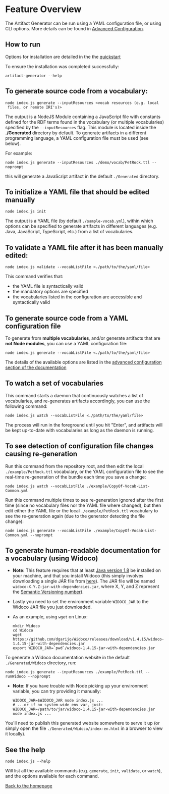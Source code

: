 # Feature Overview

The Artifact Generator can be run using a YAML configuration file, or using CLI options.
More details can be found in [Advanced Configuration](./advanced-configuration.md).

## How to run

Options for installation are detailed in the the [quickstart](../README.md#quickstart)

To ensure the installation was completed successfully: 
```shell
artifact-generator --help
```

## To generate source code from a vocabulary:
```shell
node index.js generate --inputResources <vocab resources (e.g. local
 files, or remote IRI's)>
```

The output is a NodeJS Module containing a JavaScript file with constants
defined for the RDF terms found in the vocabulary (or multiple vocabularies)
specified by the `--inputResources` flag. This module is located inside the
**./Generated** directory by default. To generate artifacts in a different
programming language, a YAML configuration file must be used (see below).

For example:
```shell
node index.js generate --inputResources ./demo/vocab/PetRock.ttl --noprompt
```
this will generate a JavaScript artifact in the default `./Generated` directory.

## To initialize a YAML file that should be edited manually
```shell
node index.js init
```

The output is a YAML file (by default `./sample-vocab.yml`), within which options
can be specified to generate artifacts in different languages (e.g. Java,
JavaScript, TypeScript, etc.) from a list of vocabularies. 

## To **validate** a YAML file after it has been manually edited:
```shell
node index.js validate --vocabListFile <./path/to/the/yaml/file>
```
This command verifies that:
- the YAML file is syntactically valid
- the mandatory options are specified
- the vocabularies listed in the configuration are accessible and syntactically valid

## To **generate** source code from a YAML configuration file
To generate from **multiple vocabularies**, and/or generate artifacts that are **not Node modules**, you can use a YAML configuration file: 
```shell
node index.js generate --vocabListFile <./path/to/the/yaml/file>
```

The details of the available options are listed in the [advanced configuration section of the documentation](./advanced-configuration.md)

## To **watch** a set of vocabularies
This command starts a daemon that continuously watches a list of vocabularies, and re-generates artifacts accordingly, you can use the following command:
```shell
node index.js watch --vocabListFile <./path/to/the/yaml/file>
```

The process will run in the foreground until you hit "Enter", and artifacts will be kept up-to-date with vocabularies as long as the daemon is running.

## To see detection of configuration file changes causing re-generation

Run this command from the repository root, and then edit the local 
`./example/PetRock.ttl` vocabulary, or the YAML configuration file to see
the real-time re-generation of the bundle each time you save a change:

```
node index.js watch --vocabListFile ./example/CopyOf-Vocab-List-Common.yml
```

Run this command multiple times to see re-generation ignored after
the first time (since no vocabulary files nor the YAML file where changed),
but then edit either the YAML file or the local `./example/PetRock.ttl`
vocabulary to see the re-generation again (due to the generator
detecting the file change):

```
node index.js generate --vocabListFile ./example/CopyOf-Vocab-List-Common.yml --noprompt
```


## To generate human-readable documentation for a vocabulary (using Widoco)

-    **Note:** This feature requires that at least [Java version 1.8](https://docs.oracle.com/javase/8/docs/technotes/guides/install/install_overview.html)
     be installed on your machine, and that you install Widoco (this simply involves downloading a 
     single JAR file from [here](https://github.com/dgarijo/Widoco/releases)). The JAR file will be
     named `widoco-X.Y.Z-jar-with-dependencies.jar`, where X, Y, and Z represent the
     [Semantic Versioning number](https://semver.org/)). 
     
-    Lastly you need to set the environment variable `WIDOCO_JAR` to the Widoco JAR file you just 
     downloaded.
    
-    As an example, using `wget` on Linux:
        ```shell
        mkdir Widoco
        cd Widoco
        wget https://github.com/dgarijo/Widoco/releases/download/v1.4.15/widoco-1.4.15-jar-with-dependencies.jar
        export WIDOCO_JAR=`pwd`/widoco-1.4.15-jar-with-dependencies.jar
        ```

To generate a Widoco documentation website in the default `./Generated/Widoco` directory, run:
```shell
node index.js generate --inputResources ./example/PetRock.ttl --runWidoco --noprompt
```

-    **Note:** If you have trouble with Node picking up your environment variable, you can try 
     providing it manually:
     ```shell
     WIDOCO_JAR=$WIDOCO_JAR node index.js ...
     # ...or if no system-wide env var, just:
     WIDOCO_JAR=/path/to/jar/widoco-1.4.15-jar-with-dependencies.jar node index.js ...
     ```

You'll need to publish this generated website somewhere to serve it up (or simply open the file
`./Generated/Widoco/index-en.html` in a browser to view it locally).

## See the help
```shell
node index.js --help
```
Will list all the available commands (e.g. `generate`, `init`, `validate`, or `watch`), and the options available for each command.

[Back to the homepage](../README.md)